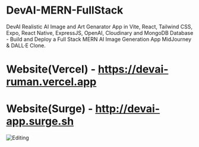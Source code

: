 # DevAI-MERN-FullStack
 DevAI Realistic AI Image and Art Genarator App in Vite, React, Tailwind CSS, Expo, React Native, ExpressJS, OpenAI, Cloudinary and MongoDB Database - Build and Deploy a Full Stack MERN AI Image Generation App MidJourney & DALL·E Clone.

 # Website(Vercel) - https://devai-ruman.vercel.app
 # Website(Surge) - http://devai-app.surge.sh
 
![Editing](https://user-images.githubusercontent.com/115035799/226196081-51dd31eb-d094-4e97-a6b8-96ed758b036c.png)
